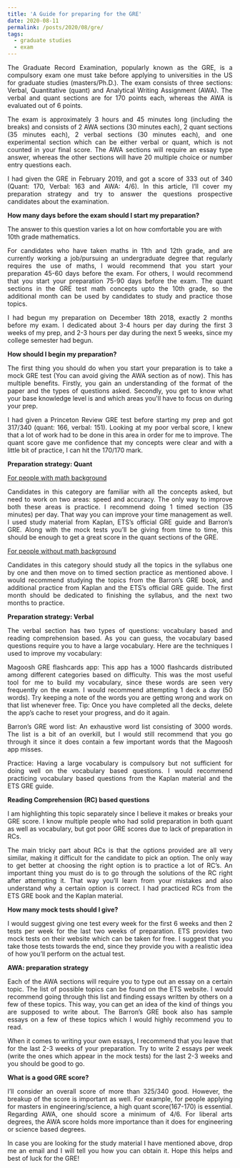 ```yaml
---
title: 'A Guide for preparing for the GRE'
date: 2020-08-11
permalink: /posts/2020/08/gre/
tags:
  - graduate studies
  - exam
---
```


<p style='text-align: justify;'>
The Graduate Record Examination, popularly known as the GRE, is a compulsory exam one must take before applying to universities in the US for graduate studies (masters/Ph.D.). The exam consists of three sections: Verbal, Quantitative (quant) and Analytical Writing Assignment (AWA). The verbal and quant sections are for 170 points each, whereas the AWA is evaluated out of 6 points. </p> 

<p style='text-align: justify;'>
The exam is approximately 3 hours and 45 minutes long (including the breaks) and consists of 2 AWA sections (30 minutes each), 2 quant sections (35 minutes each), 2 verbal sections (30 minutes each), and one experimental section which can be either verbal or quant, which is not counted in your final score. The AWA sections will require an essay type answer, whereas the other sections will have 20 multiple choice or number entry questions each. </p>

<p style='text-align: justify;'>
I had given the GRE in February 2019, and got a score of 333 out of 340 (Quant: 170, Verbal: 163 and AWA: 4/6). In this article, I’ll cover my preparation strategy and try to answer the questions prospective candidates about the examination. </p>

**How many days before the exam should I start my preparation?**

The answer to this question varies a lot on how comfortable you are with 10th grade mathematics. 

<p style='text-align: justify;'>
For candidates who have taken maths in 11th and 12th grade, and are currently working a job/pursuing an undergraduate degree that regularly requires the use of maths, I would recommend that you start your preparation 45-60 days before the exam. For others, I would recommend that you start your preparation 75-90 days before the exam. The quant sections in the GRE test math concepts upto the 10th grade, so the additional month can be used by candidates to study and practice those topics. </p>

<p style='text-align: justify;'>
I had begun my preparation on December 18th 2018, exactly 2 months before my exam. I dedicated about 3-4 hours per day during the first 3 weeks of my prep, and 2-3 hours per day during the next 5 weeks, since my college semester had begun. </p>

**How should I begin my preparation?**

<p style='text-align: justify;'>
The first thing you should do when you start your preparation is to take a mock GRE test (You can avoid giving the AWA section as of now). This has multiple benefits. Firstly, you gain an understanding of the format of the paper and the types of questions asked. Secondly, you get to know what your base knowledge level is and which areas you'll have to focus on during your prep. </p>

<p style='text-align: justify;'>
I had given a Princeton Review GRE test before starting my prep and got 317/340 (quant: 166, verbal: 151). Looking at my poor verbal score, I knew that a lot of work had to be done in this area in order for me to improve. The quant score gave me confidence that my concepts were clear and with a little bit of practice, I can hit the 170/170 mark. </p> 

**Preparation strategy: Quant**

<ins>For people with math background</ins>

<p style='text-align: justify;'>
Candidates in this category are familiar with all the concepts asked, but need to work on two areas: speed and accuracy. The only way to improve both these areas is practice. I recommend doing 1 timed section (35 minutes) per day. That way you can improve your time management as well. I used study material from Kaplan, ETS’s official GRE guide and Barron’s GRE. Along with the mock tests you’ll be giving from time to time, this should be enough to get a great score in the quant sections of the GRE. </p>

<ins>For people without math background</ins>

<p style='text-align: justify;'>
Candidates in this category should study all the topics in the syllabus one by one and then move on to timed section practice as mentioned above. I would recommend studying the topics from the Barron’s GRE book, and additional practice from Kaplan and the ETS’s official GRE guide. The first month should be dedicated to finishing the syllabus, and the next two months to practice. </p>

**Preparation strategy: Verbal**

<p style='text-align: justify;'>
The verbal section has two types of questions: vocabulary based and reading comprehension based. As you can guess, the vocabulary based questions require you to have a large vocabulary. Here are the techniques I used to improve my vocabulary:</p>

<p style='text-align: justify;'>
Magoosh GRE flashcards app: This app has a 1000 flashcards distributed among different categories based on difficulty.  This was the most useful tool for me to build my vocabulary, since these words are seen very frequently on the exam. I would recommend attempting 1 deck a day (50 words). Try keeping a note of the words you are getting wrong and work on that list whenever free. Tip: Once you have completed all the decks, delete the app’s cache to reset your progress, and do it again. </p>

<p style='text-align: justify;'>
Barron’s GRE word list: An exhaustive word list consisting of 3000 words. The list is a bit of an overkill, but I would still recommend that you go through it since it does contain a few important words that the Magoosh app misses. </p>

<p style='text-align: justify;'>
Practice: Having a large vocabulary is compulsory but not sufficient for doing well on the vocabulary based questions. I would recommend practicing vocabulary based questions from the Kaplan material and the ETS GRE guide. </p>


**Reading Comprehension (RC) based questions**

<p style='text-align: justify;'>
I am highlighting this topic separately since I believe it makes or breaks your GRE score. I know multiple people who had solid preparation in both quant as well as vocabulary, but got poor GRE scores due to lack of preparation in RCs. </p> 

<p style='text-align: justify;'>
The main tricky part about RCs is that the options provided are all very similar, making it difficult for the candidate to pick an option. The only way to get better at choosing the right option is to practice a lot of RC’s. An important thing you must do is to go through the solutions of the RC right after attempting it. That way you’ll learn from your mistakes and also understand why a certain option is correct. I had practiced RCs from the ETS GRE book and the Kaplan material. </p>

**How many mock tests should I give?** 

<p style='text-align: justify;'>
I would suggest giving one test every week for the first 6 weeks and then 2 tests per week for the last two weeks of preparation. ETS provides two mock tests on their website which can be taken for free. I suggest that you take those tests towards the end, since they provide you with a realistic idea of how you’ll perform on the actual test. </p>

**AWA: preparation strategy**

<p style='text-align: justify;'>
Each of the AWA sections will require you to type out an essay on a certain topic. The list of possible topics can be found on the ETS website. I would recommend going through this list and finding essays written by others on a few of these topics. This way, you can get an idea of the kind of things you are supposed to write about. The Barron’s GRE book also has sample essays on a few of these topics which I would highly recommend you to read. </p> 

<p style='text-align: justify;'>
When it comes to writing your own essays, I recommend that you leave that for the last 2-3 weeks of your preparation. Try to write 2 essays per week (write the ones which appear in the mock tests) for the last 2-3 weeks and you should be good to go. </p> 

**What is a good GRE score?**

<p style='text-align: justify;'>
I’ll consider an overall score of more than 325/340 good. However, the breakup of the score is important as well. For example, for people applying for masters in engineering/science, a high quant score(167-170) is essential. Regarding AWA, one should score a minimum of 4/6. For liberal arts degrees, the AWA score holds more importance than it does for engineering or science based degrees. </p> 

<p style='text-align: justify;'>
In case you are looking for the study material I have mentioned above, drop me an email and I will tell you how you can obtain it. Hope this helps and best of luck for the GRE! </p> 

